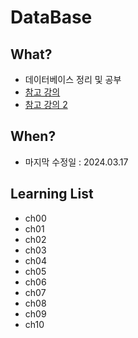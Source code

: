 # DataBase

## What? 
* 데이터베이스 정리 및 공부  
* [참고 강의](http://www.kocw.net/home/cview.do?mty=p&kemId=1163794)
* [참고 강의 2](http://www.youtube.com/playlist?list=PLcXyemr8ZeoREWGhhZi5FZs6cvymjIBVe)


## When?
* 마지막 수정일 : 2024.03.17

## Learning List
* ch00 []()
* ch01 []()
* ch02 []()
* ch03 []()
* ch04 []()
* ch05 []()
* ch06 []()
* ch07 []()
* ch08 []()
* ch09 []()
* ch10 []()
